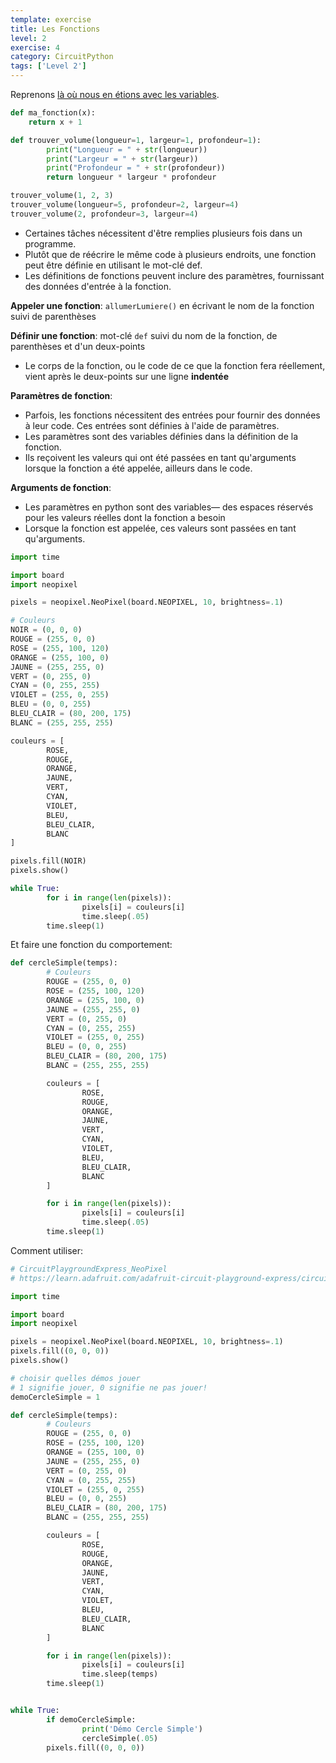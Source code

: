 ```yaml
---
template: exercise
title: Les Fonctions
level: 2
exercise: 4
category: CircuitPython
tags: ['Level 2']
---
```


Reprenons [là où nous en étions avec les variables](../L2-E1).

```python
def ma_fonction(x):
    return x + 1

def trouver_volume(longueur=1, largeur=1, profondeur=1):
        print("Longueur = " + str(longueur))
        print("Largeur = " + str(largeur))
        print("Profondeur = " + str(profondeur))
        return longueur * largeur * profondeur

trouver_volume(1, 2, 3)
trouver_volume(longueur=5, profondeur=2, largeur=4)
trouver_volume(2, profondeur=3, largeur=4)
```

- Certaines tâches nécessitent d'être remplies plusieurs fois dans un programme.
- Plutôt que de réécrire le même code à plusieurs endroits, une fonction peut être définie en utilisant le mot-clé def.
- Les définitions de fonctions peuvent inclure des paramètres, fournissant des données d'entrée à la fonction.

**Appeler une fonction**: `allumerLumiere()` en écrivant le nom de la fonction suivi de parenthèses

**Définir une fonction**: mot-clé `def` suivi du nom de la fonction, de parenthèses et d'un deux-points

- Le corps de la fonction, ou le code de ce que la fonction fera réellement, vient après le deux-points sur une ligne **indentée**

**Paramètres de fonction**:

- Parfois, les fonctions nécessitent des entrées pour fournir des données à leur code. Ces entrées sont définies à l'aide de paramètres.
- Les paramètres sont des variables définies dans la définition de la fonction.
- Ils reçoivent les valeurs qui ont été passées en tant qu'arguments lorsque la fonction a été appelée, ailleurs dans le code.

**Arguments de fonction**:

- Les paramètres en python sont des variables— des espaces réservés pour les valeurs réelles dont la fonction a besoin
- Lorsque la fonction est appelée, ces valeurs sont passées en tant qu'arguments.

```python
import time

import board
import neopixel

pixels = neopixel.NeoPixel(board.NEOPIXEL, 10, brightness=.1)

# Couleurs
NOIR = (0, 0, 0)
ROUGE = (255, 0, 0)
ROSE = (255, 100, 120)
ORANGE = (255, 100, 0)
JAUNE = (255, 255, 0)
VERT = (0, 255, 0)
CYAN = (0, 255, 255)
VIOLET = (255, 0, 255)
BLEU = (0, 0, 255)
BLEU_CLAIR = (80, 200, 175)
BLANC = (255, 255, 255)

couleurs = [
        ROSE,
        ROUGE,
        ORANGE,
        JAUNE,
        VERT,
        CYAN,
        VIOLET,
        BLEU,
        BLEU_CLAIR,
        BLANC
]

pixels.fill(NOIR)
pixels.show()

while True:
        for i in range(len(pixels)):
                pixels[i] = couleurs[i]
                time.sleep(.05)
        time.sleep(1)

```

Et faire une fonction du comportement:

```python
def cercleSimple(temps):
        # Couleurs
        ROUGE = (255, 0, 0)
        ROSE = (255, 100, 120)
        ORANGE = (255, 100, 0)
        JAUNE = (255, 255, 0)
        VERT = (0, 255, 0)
        CYAN = (0, 255, 255)
        VIOLET = (255, 0, 255)
        BLEU = (0, 0, 255)
        BLEU_CLAIR = (80, 200, 175)
        BLANC = (255, 255, 255)

        couleurs = [
                ROSE,
                ROUGE,
                ORANGE,
                JAUNE,
                VERT,
                CYAN,
                VIOLET,
                BLEU,
                BLEU_CLAIR,
                BLANC
        ]

        for i in range(len(pixels)):
                pixels[i] = couleurs[i]
                time.sleep(.05)
        time.sleep(1)
```

Comment utiliser:

```python
# CircuitPlaygroundExpress_NeoPixel
# https://learn.adafruit.com/adafruit-circuit-playground-express/circuitpython-neopixel

import time

import board
import neopixel

pixels = neopixel.NeoPixel(board.NEOPIXEL, 10, brightness=.1)
pixels.fill((0, 0, 0))
pixels.show()

# choisir quelles démos jouer
# 1 signifie jouer, 0 signifie ne pas jouer!
demoCercleSimple = 1

def cercleSimple(temps):
        # Couleurs
        ROUGE = (255, 0, 0)
        ROSE = (255, 100, 120)
        ORANGE = (255, 100, 0)
        JAUNE = (255, 255, 0)
        VERT = (0, 255, 0)
        CYAN = (0, 255, 255)
        VIOLET = (255, 0, 255)
        BLEU = (0, 0, 255)
        BLEU_CLAIR = (80, 200, 175)
        BLANC = (255, 255, 255)

        couleurs = [
                ROSE,
                ROUGE,
                ORANGE,
                JAUNE,
                VERT,
                CYAN,
                VIOLET,
                BLEU,
                BLEU_CLAIR,
                BLANC
        ]

        for i in range(len(pixels)):
                pixels[i] = couleurs[i]
                time.sleep(temps)
        time.sleep(1)


while True:
        if demoCercleSimple:
                print('Démo Cercle Simple')
                cercleSimple(.05)
        pixels.fill((0, 0, 0))
```
